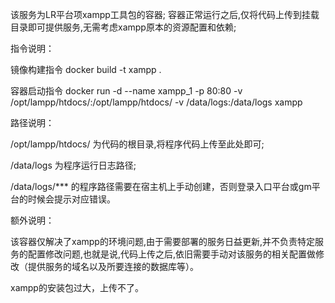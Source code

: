 该服务为LR平台项xampp工具包的容器;
容器正常运行之后,仅将代码上传到挂载目录即可提供服务,无需考虑xampp原本的资源配置和依赖;

指令说明：

镜像构建指令
docker build -t xampp .

容器启动指令
docker run -d --name xampp_1 -p 80:80  -v /opt/lampp/htdocs/:/opt/lampp/htdocs/ -v /data/logs:/data/logs xampp

路径说明：

/opt/lampp/htdocs/              为代码的根目录,将程序代码上传至此处即可;

/data/logs                      为程序运行日志路径;

/data/logs/*** 的程序路径需要在宿主机上手动创建，否则登录入口平台或gm平台的时候会提示对应错误。

额外说明：

该容器仅解决了xampp的环境问题,由于需要部署的服务日益更新,并不负责特定服务的配置修改问题,也就是说,代码上传之后,依旧需要手动对该服务的相关配置做修改（提供服务的域名以及所要连接的数据库等）。

xampp的安装包过大，上传不了。
